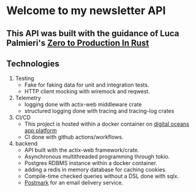 # Welcome to my newsletter API

## This API was built with the guidance of Luca Palmieri's [Zero to Production In Rust](https://www.zero2prod.com/)

## Technologies

1. Testing
   - Fake for faking data for unit and integration tests.
   - HTTP client mocking with wiremock and reqwest.
2. Telemetry
   - logging done with actix-web middleware crate
   - structured logging done with tracing and tracing-log crates
3. CI/CD
   - This project is hosted within a docker container on [digital oceans app platform](https://newsletter-styiq.ondigitalocean.app/health_check)
   - CI done with github actions/workflows.
4. backend
   - API built with the actix-web framework/crate.
   - Asynchronous multithreaded programming through tokio.
   - Postgres RDBMS instance within a docker container.
   - adding a redis in memory database for caching cookies.
   - Compile-time checked queries without a DSL done with sqlx.
   - [Postmark](https://postmarkapp.com/) for an email delivery service.
